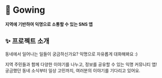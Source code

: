 # 🪽 Gowing
**지역에 기반하여 익명으로 소통할 수 있는 SNS 앱**


## ✨ 프로젝트 소개
동네에서 일어나는 일들이 궁금하신가요?
익명으로 자유롭게 대화해봐요 :)

지역 주민들과 함께 다양한 이야기를 나누고, 정보를 공유할 수 있는 익명 커뮤니티 앱!
궁금했던 동네 소식부터 일상 고민까지, 여러분의 이야기를 기다리고 있어요.
